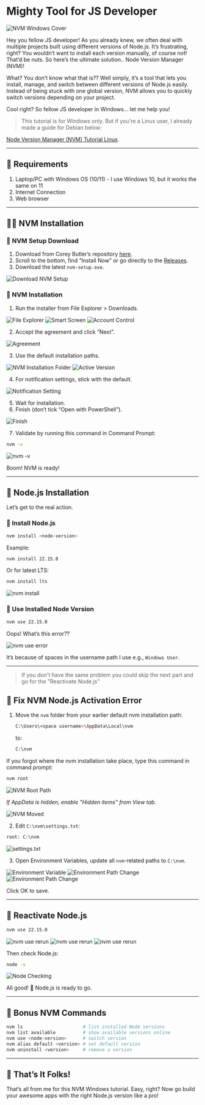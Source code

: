 
# Mighty Tool for JS Developer

![NVM Windows Cover](/blog/posts/nvmWindows/cover.webp)

Hey you fellow JS developer! As you already knew, we often deal with multiple projects built using different versions of Node.js. It’s frustrating, right? You wouldn’t want to install each version manually, of course not! That’d be nuts. So here’s the ultimate solution.. Node Version Manager (NVM)!

What? You don’t know what that is?? Well simply, it’s a tool that lets you install, manage, and switch between different versions of Node.js easily. Instead of being stuck with one global version, NVM allows you to quickly switch versions depending on your project.

Cool right? So fellow JS developer in Windows... let me help you!

> This tutorial is for Windows only. But if you're a Linux user, I already made a guide for Debian below: 

[Node Version Manager (NVM) Tutorial Linux](https://rejaka.me/blog/nvmTutorial).

---

## 🧰 Requirements

1. Laptop/PC with Windows OS (10/11) - I use Windows 10, but it works the same on 11
2. Internet Connection
3. Web browser

---

## 🧑‍💻 NVM Installation

### 🔽 NVM Setup Download

1. Download from Corey Butler’s repository [here](https://github.com/coreybutler/nvm-windows).
2. Scroll to the bottom, find “Install Now” or go directly to the [Releases](https://github.com/coreybutler/nvm-windows/releases).
3. Download the latest `nvm-setup.exe`.

![Download NVM Setup](./nvmsetup.png "Download NVM Setup")

### 💾 NVM Installation

1. Run the installer from File Explorer > Downloads.

![File Explorer](./dooubleclick.png "File Explorer")
![Smart Screen](./smartscreen.png "Smart Screen")
![Account Control](./accountcontrol.png "Account Control")

2. Accept the agreement and click “Next”.

![Agreement](./agreement.png "Agreement")

3. Use the default installation paths.

![NVM Installation Folder](./nvminstallfolder.png "NVM Installation Folder")
![Active Version](./activeversion.png "Active Version")

4. For notification settings, stick with the default.

![Notification Setting](./notification.png "Notification Setting")

5. Wait for installation.
6. Finish (don’t tick “Open with PowerShell”).

![Finish](./finish.png "Finish")

7. Validate by running this command in Command Prompt:

```bash
nvm -v
```

![nvm -v](./nvmv.png "nvm -v")

Boom! NVM is ready!

---

## 🧱 Node.js Installation

Let’s get to the real action.

### 🔧 Install Node.js

```bash
nvm install <node-version>
```

Example:

```bash
nvm install 22.15.0
```

Or for latest LTS:

```bash
nvm install lts
```

![nvm install](./nvminstall.png "nvm install")

### 🚀 Use Installed Node Version

```bash
nvm use 22.15.0
```

Oops! What’s this error??

![nvm use error](./nvmerror.png "nvm use error")

It’s because of spaces in the username path I use e.g., `Windows User`.

---

> If you don't have the same problem you could skip the next part and go for the "Reactivate Node.js"

## 🧩 Fix NVM Node.js Activation Error

1. Move the `nvm` folder from your earlier default nvm installation path:
   ```bash
   C:\Users\<space username>\AppData\Local\nvm
   ```
   to:
   ```bash
   C:\nvm
   ```

If you forgot where the nvm installation take place, type this command in command prompt:

```bash
nvm root
```

![NVM Root Path](./nvmrootpath.png "NVM Root Path")

*If AppData is hidden, enable "Hidden items" from View tab.*

![NVM Moved](./nvmmoved.png "NVM Moved")

2. Edit `C:\nvm\settings.txt`:

```txt
root: C:\nvm
```

![settings.txt](./settings.png "settings.txt")

3. Open Environment Variables, update all `nvm`-related paths to `C:\nvm`.

![Environment Variable](./envvar.png "Environment Variable")
![Environment Path Change](./env1.png "Environment Path Change")
![Environment Path Change](./env2.png "Environment Path Change")

Click OK to save.

---

## 🔄 Reactivate Node.js

```bash
nvm use 22.15.0
```

![nvm use rerun](./nvmuse1.png)
![nvm use rerun](./nvmuse2.png)
![nvm use rerun](./nvmuse3.png)

Then check Node.js:

```bash
node -v
```

![Node Checking](./nodecheck.png "Node Checking")

All good! 🎉 Node.js is ready to go.

---

## 🎁 Bonus NVM Commands

```bash
nvm ls                      # list installed Node versions
nvm list available          # show available versions online
nvm use <node-version>      # switch version
nvm alias default <version> # set default version
nvm uninstall <version>     # remove a version
```

---

## 🎉 That’s It Folks!

That’s all from me for this NVM Windows tutorial. Easy, right? Now go build your awesome apps with the right Node.js version like a pro!
